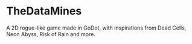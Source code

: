 # TheDataMines
 A 2D rogue-like game made in GoDot, with inspirations from Dead Cells, Neon Abyss, Risk of Rain and more.
